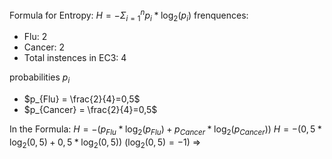 Formula for Entropy:
$H= - \Sigma^{n}_{i=1}p_{i}*\log_{2}(p_{i})$
frenquences:
- Flu: 2
- Cancer: 2
- Total instences in EC3: 4

probabilities $p_{i}$
- $p_{Flu} = \frac{2}{4}=0,5$
- $p_{Cancer} = \frac{2}{4}=0,5$

In the Formula:
$H= -(p_{Flu}* \log_{2}(p_{Flu})+p_{Cancer}*\log_{2}(p_{Cancer}))$
$H= -(0,5* \log_{2}(0,5)+0,5*\log_{2}(0,5))$
($\log_{2}(0,5)= -1$)
$\Rightarrow$

